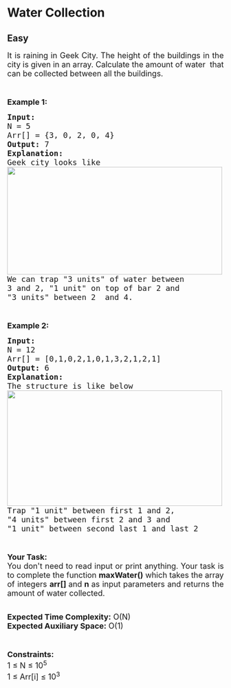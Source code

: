 # Water Collection
## Easy 
<div class="problem-statement">
                <p></p><p style="text-align:justify"><span style="font-size:18px">It is raining in Geek City. The height of the buildings in the city is given in&nbsp;an array.&nbsp;Calculate the amount of water &nbsp;that can be collected between all the buildings.</span></p>

<p style="text-align:justify">&nbsp;</p>

<p style="text-align:justify"><span style="font-size:18px"><strong>Example 1:</strong></span></p>

<pre><span style="font-size:18px"><strong>Input: 
</strong>N = 5
Arr[] = {3, 0, 2, 0, 4}
<strong>Output:</strong> 7
<strong>Explanation:</strong>
Geek city looks like
<img alt="" src="https://media.geeksforgeeks.org/wp-content/uploads/20200429012307/Untitled-Diagram811.png" style="height:250px; width:500px" title="Click to enlarge" class="img-responsive">
We can trap "3 units" of water between
3 and 2, "1 unit" on top of bar 2 and
"3 units" between 2  and 4. </span></pre>

<p style="text-align:justify">&nbsp;</p>

<p style="text-align:justify"><span style="font-size:18px"><strong>Example 2:</strong></span></p>

<pre><span style="font-size:18px"><strong>Input:</strong> 
N = 12
Arr[] = [0,1,0,2,1,0,1,3,2,1,2,1]
<strong>Output:</strong> 6
<strong>Explanation:</strong>
The structure is like below
<img alt="" src="https://media.geeksforgeeks.org/wp-content/uploads/20200429011707/Untitled-Diagram101.png" style="height:268px; width:500px" title="Click to enlarge" class="img-responsive">
Trap "1 unit" between first 1 and 2,
"4 units" between first 2 and 3 and
"1 unit" between second last 1 and last 2 </span>
</pre>

<p style="text-align:justify">&nbsp;</p>

<p style="text-align:justify"><span style="font-size:18px"><strong>Your Task:&nbsp;&nbsp;</strong><br>
You don't need to read input or print anything. Your task is to complete the function&nbsp;<strong>maxWater()</strong>&nbsp;which takes the array of integers&nbsp;<strong>arr[]</strong><strong>&nbsp;</strong>and<strong> n&nbsp;</strong>as input parameters and returns the amount of water collected.</span><br>
<br>
<br>
<span style="font-size:18px"><strong>Expected Time Complexity:</strong>&nbsp;O(N)<br>
<strong>Expected Auxiliary Space:</strong>&nbsp;O(1)</span></p>

<p style="text-align:justify">&nbsp;</p>

<p style="text-align:justify"><span style="font-size:18px"><strong>Constraints:</strong><br>
1 ≤ N ≤ 10<sup>5</sup><br>
1 ≤ Arr[i] ≤ 10<sup>3</sup></span></p>

<p>&nbsp;</p>
 <p></p>
            </div>